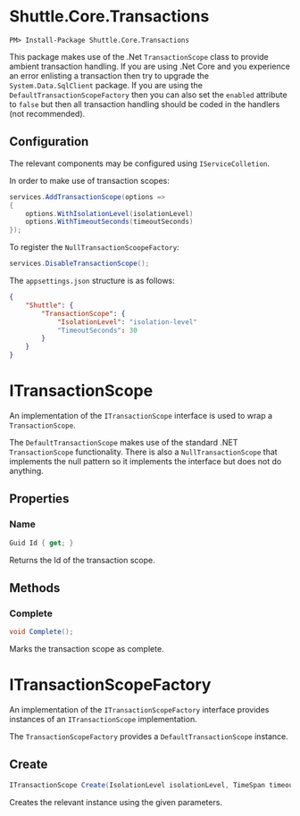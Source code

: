 # Shuttle.Core.Transactions

```
PM> Install-Package Shuttle.Core.Transactions
```

This package makes use of the .Net `TransactionScope` class to provide ambient transaction handling.  If you are using .Net Core and you experience an error enlisting a transaction then try to upgrade the `System.Data.SqlClient` package.  If you are using the `DefaultTransactionScopeFactory` then you can also set the `enabled` attribute to `false` but then all transaction handling should be coded in the handlers (not recommended).

## Configuration

The relevant components may be configured using `IServiceColletion`.

In order to make use of transaction scopes:

```c#
services.AddTransactionScope(options => 
{
	options.WithIsolationLevel(isolationLevel)
	options.WithTimeoutSeconds(timeoutSeconds)
});
```

To register the `NullTransactionScoopeFactory`:

```c#
services.DisableTransactionScope();
```

The `appsettings.json` structure is as follows:

```json
{
	"Shuttle": {
		"TransactionScope": {
			"IsolationLevel": "isolation-level"
			"TimeoutSeconds": 30
		} 
	}
}
```

# ITransactionScope

An implementation of the `ITransactionScope` interface is used to wrap a `TransactionScope`.

The `DefaultTransactionScope` makes use of the standard .NET `TransactionScope` functionality.  There is also a `NullTransactionScope` that implements the null pattern so it implements the interface but does not do anything.

## Properties

### Name

``` c#
Guid Id { get; }
```

Returns the Id of the transaction scope.

## Methods

### Complete

``` c#
void Complete();
```

Marks the transaction scope as complete.

# ITransactionScopeFactory

An implementation of the `ITransactionScopeFactory` interface provides instances of an `ITransactionScope` implementation.

The `TransactionScopeFactory` provides a `DefaultTransactionScope` instance.

## Create

``` c#
ITransactionScope Create(IsolationLevel isolationLevel, TimeSpan timeout);
```

Creates the relevant instance using the given parameters.
